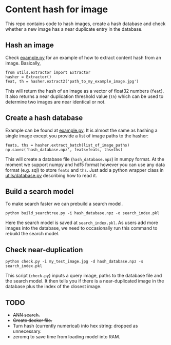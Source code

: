 # Content hash for image
This repo contains code to hash images, create a hash database and check whether a new image has a near duplicate entry in the database.

## Hash an image
Check [example.py](example.py) for an example of how to extract content hash from an image. Basically,

```
from utils.extractor import Extractor
hasher = Extractor()
feat, th = hasher.extract2('path_to_my_example_image.jpg')
```

This will return the hash of an image as a vector of float32 numbers (`feat`). It also returns a near duplication threshold value (`th`) which can be used to determine two images are near identical or not.

## Create a hash database
Example can be found at [example.py](example.py). It is almost the same as hashing a single image except you provide a list of image paths to the hasher:

```
feats, ths = hasher.extract_batch(list_of_image_paths)
np.savez('hash_database.npz', feats=feats, ths=ths)
```
This will create a database file (`hash_database.npz`) in numpy format. At the moment we support numpy and hdf5 format however you can use any data format (e.g. sql) to store `feats` and `ths`. Just add a python wrapper class in [utils/database.py](utils/database.py) describing how to read it.

## Build a search model
To make search faster we can prebuild a search model.
```
python build_searchtree.py -i hash_database.npz -o search_index.pkl
```
Here the search model is saved at `search_index.pkl`. As users add more images into the database, we need to occasionally run this command to rebuild the search model.

## Check near-duplication
```
python check.py -i my_test_image.jpg -d hash_database.npz -s search_index.pkl
```
This script (`check.py`) inputs a query image, paths to the database file and the search model. It then tells you if there is a near-duplicated image in the database plus the index of the closest image.

## TODO
- <s>ANN search.</s>
- <s>Create docker file.</s>
- Turn hash (currently numerical) into hex string: dropped as unnecessary.
- zeromq to save time from loading model into RAM.
